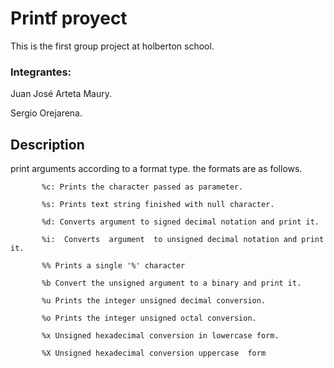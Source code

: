 
# Printf proyect

This is the first group project at holberton school.

### Integrantes:

Juan José Arteta Maury.

Sergio Orejarena.

## Description

print arguments according to a format type.
the formats are as follows.

```
       %c: Prints the character passed as parameter.

       %s: Prints text string finished with null character.

       %d: Converts argument to signed decimal notation and print it.

       %i:  Converts  argument  to unsigned decimal notation and print it.

       %% Prints a single '%' character

       %b Convert the unsigned argument to a binary and print it.

       %u Prints the integer unsigned decimal conversion.

       %o Prints the integer unsigned octal conversion.

       %x Unsigned hexadecimal conversion in lowercase form.

       %X Unsigned hexadecimal conversion uppercase  form
```
